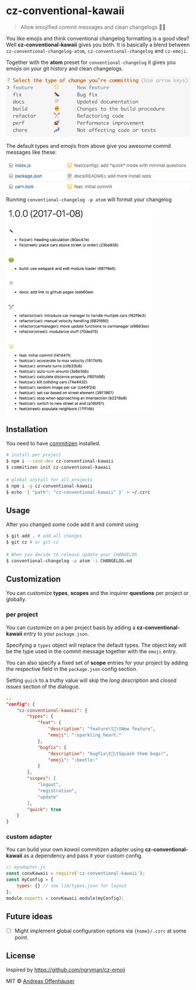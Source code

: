 # cz-conventional-kawaii

> Allow emojified commit messages and clean changelogs 🐼📄

You like emojis and think conventional changelog formatting is a good idea? Well **cz-conventional-kawaii** gives you both. It is basically a blend between `cz-conventional-changelog-atom`, `cz-conventional-changelog` and `cz-emoji`.

Together with the **atom** preset for `conventional-changelog` it gives you emojis on your git history and clean changelogs.

![default types & emojis](./types.png)

The default types and emojis from above give you awesome commit messages like these:

![example messages](./commits.png)

Running `conventional-changelog -p atom` will format your changelog

<img src="changelog.png" width="400"/>

## Installation

You need to have [commitizen](https://github.com/commitizen/cz-cli) installed.

```sh
# install per project
$ npm i --save-dev cz-conventional-kawaii
$ commitizen init cz-conventional-kawaii

# global install for all projects
$ npm i -g cz-conventional-kawaii
$ echo '{ "path": "cz-conventional-kawaii" }' > ~/.czrc
```

## Usage

After you changed some code add it and commit using

```sh
$ git add . # add all changes
$ git cz # or git-cz

# When you decide to release update your CHANGELOG
$ conventional-changelog -p atom -i CHANGELOG.md
```

## Customization

You can customize **types**, **scopes** and the inquirer **questions** per project or globally.

### per project

You can customize on a per project basis by adding a **cz-conventional-kawaii** entry to your `package.json`.

Specifying a `types` object will replace the default types. The object key will be the type used in the commit message together with the `emoji` entry.

You can also specify a fixed set of **scope** entries for your project by adding the respective field in the `package.json` config section.

Setting `quick` to a truthy value will skip the _long description_ and _closed issues_ section of the dialogue.

```json
..
"config": {
	"cz-conventional-kawaii": {
		"types": {
			"feat": {
				"description": "feature\t💖\tNew feature",
				"emoji": ":sparkling_heart:"
			},
			"bugfix": {
				"description": "bugfix\t🐞\tSquash them bugs!",
				"emoji": ":beetle:"
			}
		},
		"scopes": [
			"logout",
			"registration",
			"update"
		],
		"quick": true
	}
}
```

### custom adapter

You can build your own *kawaii* commitizen adapter using **cz-conventional-kawaii** as a dependency and pass it your custom config.

```javascript
// myadapter.js
const convKawaii = require('cz-conventional-kawaii');
const myConfig = {
	types: {} // see lib/types.json for layout
};
module.exports = convKawaii.module(myConfig);
```
## Future ideas

* [ ] Might implement global configuration options via `{home}/.czrc` at some point.

## License

Inspired by https://github.com/ngryman/cz-emoji

MIT © [Andreas Offenhäuser](http://anoff.io)
